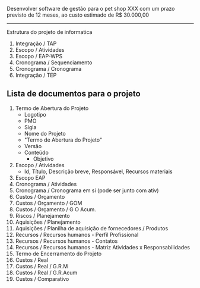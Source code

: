 Desenvolver software de  gestão para o pet shop XXX com um prazo previsto de 12 meses, ao custo estimado de R$ 30.000,00

---
Estrutura do projeto de informatica

1. Integração / TAP
2. Escopo / Atividades
3. Escopo / EAP-WPS
4. Cronograma / Sequenciamento
5. Cronograma / Cronograma
6. Integração / TEP


## Lista de documentos para o projeto
1. Termo de Abertura do Projeto
	- Logotipo
	- PMO
	- Sigla
	- Nome do Projeto
	- "Termo de Abertura do Projeto"
	- Versão
	- Conteúdo
		- Objetivo
2. Escopo / Atividades
	- Id, Título, Descrição breve, Responsável, Recursos materiais
3. Escopo EAP 
4. Cronograma / Atividades
5. Cronograma / Cronograma em si (pode ser junto com ativ)
6. Custos / Orçamento
7. Custos / Orçamento / GOM
8. Custos / Orçamento / G O Acum.
9. Riscos / Planejamento
10. Aquisições / Planejamento
11. Aquisições / Planilha de aquisição de fornecedores / Produtos
12. Recursos / Recursos humanos - Perfil Profissional
13. Recursos / Recursos humanos - Contatos
14. Recursos / Recursos humanos - Matriz Atividades x Responsabilidades
15. Termo de Encerramento do Projeto
16. Custos / Real
17. Custos / Real / G.R.M
18. Custos / Real / G.R.Acum
19. Custos / Comparativo

<!--stackedit_data:
eyJoaXN0b3J5IjpbLTk5MDU4NjUwOCwxMzA4NzkzODQwXX0=
-->